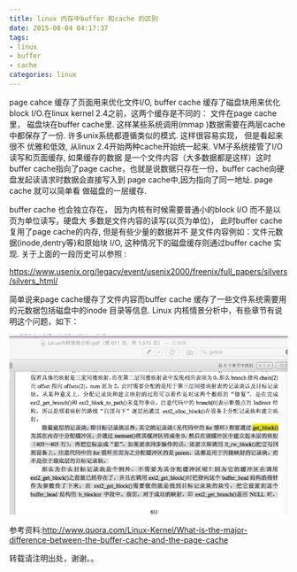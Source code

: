 ```yaml
---
title: linux 内存中buffer 和cache 的区别
date: 2015-08-04 04:17:37
tags:
- linux
- buffer
- cache
categories: linux
---
```


page cahce 缓存了页面用来优化文件I/O, buffer cache 缓存了磁盘块用来优化 block I/O.在linux kernel
2.4之前，这两个缓存是不同的： 文件在page cache里， 磁盘块在buffer cache里. 这样某些系统调用(mmap
)数据需要在两层cache中都保存了一份. 许多unix系统都遵循类似的模式. 这样很容易实现， 但是看起来很不
优雅和低效, 从linux 2.4开始两种cache开始统一起来. VM子系统接管了I/O读写和页面缓存, 如果缓存的数据
是一个文件内容（大多数据都是这样）这时buffer cache指向了page cache，也就是说数据只存在一份，buffer 
cache向硬盘发起读请求时数据会直接写入到 page cache中,因为指向了同一地址.  page cache 就可以简单看
做磁盘的一层缓存.

buffer cache 也会独立存在， 因为内核有时候需要普通小的block I/O 而不是以页为单位读写，硬盘大
多数是文件内容的读写(以页为单位)， 此时buffer cache复用了page cache的内存, 但是有些少量的数据并不
是文件内容例如：文件元数据(inode,dentry等)和原始块 I/O, 这种情况下的磁盘缓存则通过buffer cache 实现.
关于上面的一段历史可以参照 : 

https://www.usenix.org/legacy/event/usenix2000/freenix/full_papers/silvers/silvers_html/

简单说来page cache缓存了文件内容而buffer cache 缓存了一些文件系统需要用的元数据包括磁盘中的inode
目录等信息. Linux 内核情景分析中，有些章节有说明这个问题，如下：

![](http://raw.githubusercontent.com/wangxuemin/myblog/master/pic_bak/buf-cache-1.png) 

参考资料:http://www.quora.com/Linux-Kernel/What-is-the-major-difference-between-the-buffer-cache-and-the-page-cache


转载请注明出处，谢谢。。